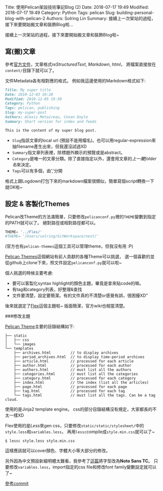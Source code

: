Title: 使用Pelican架設技術筆記Blog (2)
Date: 2018-07-17 19:49
Modified: 2018-07-17 19:49
Category: Python
Tags: pelican
Slug: building-personal-blog-with-pelican-2
Authors: Solring Lin
Summary: 接續上一次架站的過程，接下來要開始搬文章和裝飾Blog啦...

接續上一次架站的過程，接下來要開始搬文章和裝飾Blog啦~


## 寫(搬)文章

參考[官方文件](http://docs.getpelican.com/en/3.7.1/content.html)，文章格式*reStructuredText*, *Markdown*, *html*，
將檔案直接放在`content/`目錄下就可以了。

文件Metadata各有相對應的格式。
例如我這邊使用的Markdown格式如下:
``` md
Title: My super title
Date: 2010-12-03 10:20
Modified: 2010-12-05 19:30
Category: Python
Tags: pelican, publishing
Slug: my-super-post
Authors: Alexis Metaireau, Conan Doyle
Summary: Short version for index and feeds

This is the content of my super blog post.
```

* `Slug`指該文章的local url (預設不是用檔名)。也可以用regular-expression來抽filename產生出來，但我還沒試過XD
* `Summary`指文章列表裡，除標題外顯示的預覽或是abstract。
* `Category`是唯一的文章分類。除了直接指定以外，還會用文章的*上一層folder名*來決定。
* `Tags`可以有多個，由','分開

格式上跟Logdown打包下來的markdown檔案很類似，簡單寫個script轉換一下就OK啦~


## 設定 & 客製化Themes

Pelican改Theme的方法滿簡單，只要修改`pelicanconf.py`裡的`THEME`變數到指定的PATH就可以了。
絕對路徑或相對路徑都可以。
``` python
THEME= '../Flex/'
#THEME= '/Users/solring/GitWorkspace/nest/'
```

(官方也有`pelican-themes`這個工具可以管理theme，但我沒有用 :P)

[Pelican Themes](http://pelicanthemes.com/)這個網站有前人貢獻的各種Theme可以挑選，
選一個喜歡的並從github上clone下來，照文件設定`pelicanconf.py`就可以啦~

個人挑選的時候主要考慮:

* 要可以客製化syntax highlight的顏色主題，畢竟是拿來貼code的嘛。
* 有tag和category列表，好整理&查找
* 文件要清楚，設定要簡潔。有的文件真的不清楚or感覺有誤，很困擾XD"

後來就選定了[Flex](https://github.com/alexandrevicenzi/Flex)這個主題啦~
版面簡潔，官方wiki也相當清楚。

###修改主題

[Pelican Theme](http://docs.getpelican.com/en/3.7.1/themes.html)主要的目錄結構如下:
```
├── static
│   ├── css
│   └── images
└── templates
    ├── archives.html         // to display archives
    ├── period_archives.html  // to display time-period archives
    ├── article.html          // processed for each article
    ├── author.html           // processed for each author
    ├── authors.html          // must list all the authors
    ├── categories.html       // must list all the categories
    ├── category.html         // processed for each category
    ├── index.html            // the index (list all the articles)
    ├── page.html             // processed for each page
    ├── tag.html              // processed for each tag
    └── tags.html             // must list all the tags. Can be a tag cloud.
```

使用的是Jinja2 template engine。
css的部分目錄結構沒有規定，大家都長的不太一樣XD

Flex使用的是*Less*來gen css，只要修改`static/static/stylesheet/`中的`style.less`和`variables.less`，
再用`lessc`compile成`style.min.css`就可以了~
```
$ lessc style.less style.min.css
```

這樣應該就可以cover顏色、字體大小等大部分的修改。

另外因為中文預設新細明體太難看，我參考了[這篇](https://free.com.tw/google-fonts-noto-sans-cjk-webfont/)將字型改為**Noto Sans TC**。
只要修改`variables.less`，import指定的css file和修改font family變數設定就可以了~ 

[參考commit](https://github.com/solring/Flex/commit/157f4541564b18df5d36dfb3411a6d57fd1f2390)

